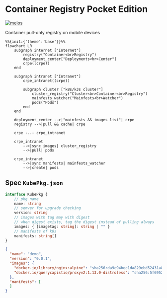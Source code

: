 # Container Registry Pocket Edition

[![melos](https://img.shields.io/badge/maintained%20with-melos-f700ff.svg?style=flat-square)](https://github.com/invertase/melos)


Container pull-only registry on mobile devices

```mermaid
%%{init:{'theme':'base'}}%%
flowchart LR
    subgraph internet ["Internet"]
        registry("Container<br>Registry")
        deployment_center["Deployments<br>Center"]
        crpe((crpe))
    end
    
    subgraph intranet ["Intranet"]
        crpe_intranet((crpe))
        
        subgraph cluster ["k8s/k3s cluster"]
            cluster_registry("Cluster<br>Container<br>Registry")
            mainfests_watcher("Mainfests<br>Watcher")
            pods("Pods")
        end
    end
    
    deployment_center -->|"mainfests && images list"| crpe
    registry -->|pull && cache| crpe
    
    crpe -..- crpe_intranet
    
    crpe_intranet 
        -->|sync images| cluster_registry 
        -->|pull| pods
        
    crpe_intranet
        -->|sync manifests| mainfests_watcher    
        -->|create| pods
```

## Spec `KubePkg.json`

```typescript
interface KubePkg {
    // pkg name 
    name: string
    // semver for upgrade checking
    version: string
    // images with tag may with digest
    // when digest exists, tag the digest instead of pulling always
    images: { [imagetag: string]: string | "" }
    // manifests of k8s
    manifests: string[]
}
```

```json
{
  "name": "demo",
  "version": "0.0.1",
  "images": {
    "docker.io/library/nginx:alpine": "sha256:da9c94bec1da829ebd52431a84502ec471c8e548ffb2cedbf36260fd9bd1d4d3",
    "docker.io/querycapistio/proxyv2:1.13.0-distroless": "sha256:5f69524bc2739d87030080adb7508cfe12cbc29ef0936c6d1300c69b31727dbb"
  },
  "manifests": [
  ]
}
```

